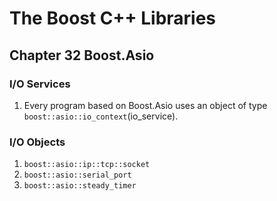 # The Boost C++ Libraries

## Chapter 32 Boost.Asio

### I/O Services

1. Every program based on Boost.Asio uses an object of type `boost::asio::io_context`(io_service).

### I/O Objects
1. `boost::asio::ip::tcp::socket`
2. `boost::asio::serial_port`
3. `boost::asio::steady_timer`
